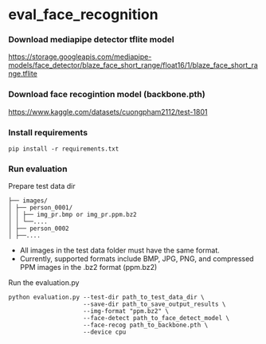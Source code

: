 # eval_face_recognition

### Download mediapipe detector tflite model
https://storage.googleapis.com/mediapipe-models/face_detector/blaze_face_short_range/float16/1/blaze_face_short_range.tflite

### Download face recogintion model (backbone.pth)
https://www.kaggle.com/datasets/cuongpham2112/test-1801

### Install requirements
```shell
pip install -r requirements.txt
```

### Run evaluation
Prepare test data dir 
```
├── images/
│ ├── person_0001/
│ │ ├── img_pr.bmp or img_pr.ppm.bz2
│ │ └──....
│ ├── person_0002
│ ├──....
```
- All images in the test data folder must have the same format.
- Currently, supported formats include BMP, JPG, PNG, and compressed PPM images in the .bz2 format (ppm.bz2)

Run the evaluation.py

```shell
python evaluation.py --test-dir path_to_test_data_dir \
                     --save-dir path_to_save_output_results \
                     --img-format "ppm.bz2" \
                     --face-detect path_to_face_detect_model \
                     --face-recog path_to_backbone.pth \
                     --device cpu
```